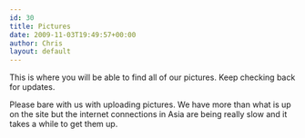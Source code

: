 ```yaml
---
id: 30
title: Pictures
date: 2009-11-03T19:49:57+00:00
author: Chris
layout: default
---
```

This is where you will be able to find all of our pictures. Keep checking back for updates.

Please bare with us with uploading pictures. We have more than what is up on the site but the internet connections in Asia are being really slow and it takes a while to get them up.

&nbsp;